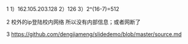 1 1）162.105.203.128
  2）126 
  3）2^(16-7)=512

2 校外的ip登陆校内网络 所以没有内部信息；或者网断了

3 https://github.com/dengjiameng/slidedemo/blob/master/source.md